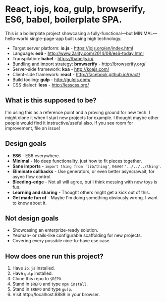 # React, iojs, koa, gulp, browserify, ES6, babel, boilerplate SPA.

This is a boilerplate project showcasing a fully-functional—but MINIMAL—hello-world single-page-app built using high technology.

 * Target server platform: **io.js** - https://iojs.org/en/index.html
 * Language: **es6** - http://www.2ality.com/2014/08/es6-today.html
 * Transpilation: **babel** - https://babeljs.io/
 * Bundling and import strategy: **browserify** - http://browserify.org/
 * Server-side framework: **koa** - http://koajs.com/
 * Client-side framework: **react** - http://facebook.github.io/react/
 * Build tooling: **gulp** - http://gulpjs.com/
 * CSS dialect: **less** - http://lesscss.org/

## What is this supposed to be?

I'm using this as a reference point and a proving ground for new tech. I might clone it when I start new projects for example. I thought maybe other people would find it instructive/useful also. If you see room for improvement, file an issue!

## Design goals

 * **ES6** - ES6 everywhere.
 * **Minimal** - No deep functionality, just how to fit pieces together.
 * **Sane imports** - `import thing from 'lib/thing'`, never `'../../../thing'`.
 * **Eliminate callbacks** - Use generators, or even better async/await, for async flow control.
 * **Bleeding-edge** - Not all will agree, but I think messing with new toys is fun.
 * **Learning and sharing** - Thought others might get a kick out of this.
 * **Get made fun of** - Maybe I'm doing something obviously wrong. I want to know about it.

## Not design goals

 * Showcasing an enterprize-ready solution.
 * Yeoman- or rails-like configurable scaffolding for new projects.
 * Covering every possible nice-to-have use case.

## How does one run this project?

 1. Have `io.js` installed.
 1. Have `gulp` installed.
 1. Clone this repo to `$REPO`.
 1. Stand in `$REPO` and type `npm install`.
 1. Stand in `$REPO` and type `gulp`.
 1. Visit http://localhost:8888 in your browser.




